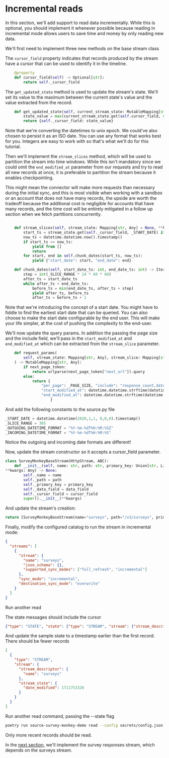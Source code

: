 # Incremental reads
In this section, we'll add support to read data incrementally. While this is optional, you should implement it whenever possible because reading in incremental mode allows users to save time and money by only reading new data.

We'll first need to implement three new methods on the base stream class

The `cursor_field` property indicates that records produced by the stream have a cursor that can be used to identify it in the timeline.
```python
    @property
    def cursor_field(self) -> Optional[str]:
        return self._cursor_field
```

The `get_updated_state` method is used to update the stream's state. We'll set its value to the maximum between the current state's value and the value extracted from the record.
```python
    def get_updated_state(self, current_stream_state: MutableMapping[str, Any], latest_record: Mapping[str, Any]) -> Mapping[str, Any]:
        state_value = max(current_stream_state.get(self.cursor_field, 0), datetime.datetime.strptime(latest_record.get(self._cursor_field, ""), _INCOMING_DATETIME_FORMAT).timestamp())
        return {self._cursor_field: state_value} 
```
Note that we're converting the datetimes to unix epoch. We could've also chosen to persist it as an ISO date. You can use any format that works best for you. Integers are easy to work with so that's what we'll do for this tutorial.

Then we'll implement the `stream_slices` method, which will be used to partition the stream into time windows. While this isn't mandatory since we could omit the `end_modified_at` parameter from our requests and try to read all new records at once, it is preferable to partition the stream because it enables checkpointing.

This might mean the connector will make more requests than necessary during the initial sync, and this is most visible when working with a sandbox or an account that does not have many records, the upside are worth the tradeoff because the additional cost is negligible for accounts that have many records, and the time cost will be entirely mitigated in a follow up section when we fetch partitions concurrently.
```python

    def stream_slices(self, stream_state: Mapping[str, Any] = None, **kwargs) -> Iterable[Optional[Mapping[str, any]]]:
        start_ts = stream_state.get(self._cursor_field, _START_DATE) if stream_state else _START_DATE
        now_ts = datetime.datetime.now().timestamp()
        if start_ts >= now_ts:
            yield from []
            return
        for start, end in self.chunk_dates(start_ts, now_ts):
            yield {"start_date": start, "end_date": end}

    def chunk_dates(self, start_date_ts: int, end_date_ts: int) -> Iterable[Tuple[int, int]]:
        step = int(_SLICE_RANGE * 24 * 60 * 60)
        after_ts = start_date_ts
        while after_ts < end_date_ts:
            before_ts = min(end_date_ts, after_ts + step)
            yield after_ts, before_ts
            after_ts = before_ts + 1
```
Note that we're introducing the concept of a start date. You might have to fiddle to find the earliest start date that can be queried. You can also choose to make the start date configurable by the end user. This will make your life simpler, at the cost of pushing the complexity to the end-user.

We'll now update the query params. In addition the passing the page size and the include field, we'll pass in the `start_modified_at` and `end_modified_at` which can be extracted from the `stream_slice` parameter.

```python
    def request_params(
        self, stream_state: Mapping[str, Any], stream_slice: Mapping[str, any] = None, next_page_token: Mapping[str, Any] = None
    ) -> MutableMapping[str, Any]:
        if next_page_token:
            return urlparse(next_page_token["next_url"]).query
        else:
            return {
                "per_page": _PAGE_SIZE, "include": "response_count,date_created,date_modified,language,question_count,analyze_url,preview,collect_stats",
                "start_modified_at": datetime.datetime.strftime(datetime.datetime.fromtimestamp(stream_slice["start_date"]), _OUTGOING_DATETIME_FORMAT), 
                "end_modified_at": datetime.datetime.strftime(datetime.datetime.fromtimestamp(stream_slice["end_date"]), _OUTGOING_DATETIME_FORMAT)
                    }
```
And add the following constants to the source.py file
```python
_START_DATE = datetime.datetime(2020,1,1, 0,0,0).timestamp()
_SLICE_RANGE = 365
_OUTGOING_DATETIME_FORMAT = "%Y-%m-%dT%H:%M:%SZ"
_INCOMING_DATETIME_FORMAT = "%Y-%m-%dT%H:%M:%S"
```
Notice the outgoing and incoming date formats are different!

Now, update the stream constructor so it accepts a cursor_field parameter.
```python
class SurveyMonkeyBaseStream(HttpStream, ABC):
    def __init__(self, name: str, path: str, primary_key: Union[str, List[str]], data_field: Optional[str], cursor_field: Optional[str],
**kwargs: Any) -> None:
        self._name = name
        self._path = path
        self._primary_key = primary_key
        self._data_field = data_field
        self._cursor_field = cursor_field
        super().__init__(**kwargs)
```
And update the stream's creation:
```python
return [SurveyMonkeyBaseStream(name="surveys", path="/v3/surveys", primary_key="id", data_field="data", cursor_field="date_modified", authenticator=auth)]
```
Finally, modify the configured catalog to run the stream in incremental mode:
```json
{
  "streams": [
    {
      "stream": {
        "name": "surveys",
        "json_schema": {},
        "supported_sync_modes": ["full_refresh", "incremental"]
      },
      "sync_mode": "incremental",
      "destination_sync_mode": "overwrite"
    }  
  ]
}
```

Run another read

The state messages should include the cursor
```json
{"type": "STATE", "state": {"type": "STREAM", "stream": {"stream_descriptor": {"name": "surveys", "namespace": null}, "stream_state": {"date_modified": 1623348420.0}}, "sourceStats": {"recordCount": 0.0}}}
```


And update the sample state to a timestamp earlier than the first record. There should be fewer records

```json
[
  {
    "type": "STREAM",
    "stream": {
      "stream_descriptor": {
        "name": "surveys"
      },
      "stream_state": {
        "date_modified": 1711753326
      }
    }
  }
]
```

Run another read command, passing the --state flag
```bash
poetry run source-survey-monkey-demo read --config secrets/config.json --catalog integration_tests/configured_catalog.json --state integration_tests/sample_state.json
```

Only more recent records should be read.

In the [next section](6-reading-from-a-subresource.md), we'll implement the survey responses stream, which depends on the surveys stream.